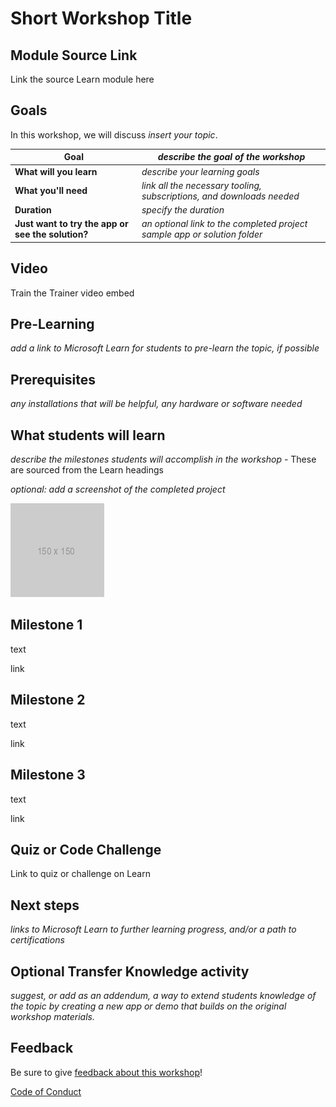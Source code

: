 # Short Workshop Title

## Module Source Link

Link the source Learn module here

## Goals

In this workshop, we will discuss *insert your topic*.

| **Goal**              | *describe the goal of the workshop*                                    |
| ----------------------------- | --------------------------------------------------------------------- |
| **What will you learn**       | *describe your learning goals*                                        |
| **What you'll need**          | *link all the necessary tooling, subscriptions, and downloads needed* |
| **Duration**                  | *specify the duration*                                                                |
| **Just want to try the app or see the solution?** | *an optional link to the completed project sample app or solution folder*                          |                        

## Video

Train the Trainer video embed

## Pre-Learning

*add a link to Microsoft Learn for students to pre-learn the topic, if possible*

## Prerequisites

*any installations that will be helpful, any hardware or software needed*

## What students will learn

*describe the milestones students will accomplish in the workshop* - These are sourced from the Learn headings

*optional: add a screenshot of the completed project*

![image of completed project](images/placeholder.png)

## Milestone 1

text

link

## Milestone 2

text

link

## Milestone 3

text

link

## Quiz or Code Challenge

Link to quiz or challenge on Learn

## Next steps

*links to Microsoft Learn to further learning progress, and/or a path to certifications*

## Optional Transfer Knowledge activity

*suggest, or add as an addendum, a way to extend students knowledge of the topic by creating a new app or demo that builds on the original workshop materials.*

## Feedback

Be sure to give [feedback about this workshop](https://forms.office.com/r/MdhJWMZthR)!

[Code of Conduct](../CODE_OF_CONDUCT.md)

